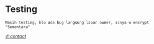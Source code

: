 # Testing
</p>

```Masih testing, klo ada bug langsung lapor owner, scnya w encrypt "Sementara"```

[*✆ contact*](https://wa.me/6285866295942)
